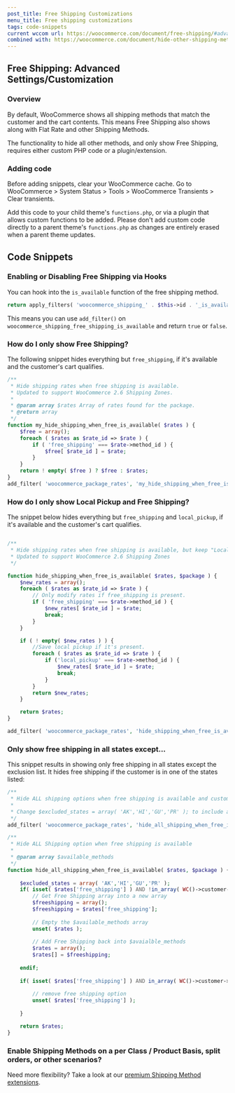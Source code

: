 ```yaml
---
post_title: Free Shipping Customizations
menu_title: Free shipping customizations
tags: code-snippets
current wccom url: https://woocommerce.com/document/free-shipping/#advanced-settings-customization
combined with: https://woocommerce.com/document/hide-other-shipping-methods-when-free-shipping-is-available/#use-a-plugin
---
```


## Free Shipping: Advanced Settings/Customization

### Overview

By default, WooCommerce shows all shipping methods that match the customer and the cart contents. This means Free Shipping also shows along with Flat Rate and other Shipping Methods. 

The functionality to hide all other methods, and only show Free Shipping, requires either custom PHP code or a plugin/extension.

### Adding code

Before adding snippets, clear your WooCommerce cache. Go to WooCommerce > System Status > Tools > WooCommerce Transients > Clear transients.

Add this code to your child theme's `functions.php`, or via a plugin that allows custom functions to be added. Please don't add custom code directly to a parent theme's `functions.php` as changes are entirely erased when a parent theme updates.

## Code Snippets

### Enabling or Disabling Free Shipping via Hooks

You can hook into the `is_available` function of the free shipping method.

```php
return apply_filters( 'woocommerce_shipping_' . $this->id . '_is_available', $is_available );
```

This means you can use `add_filter()` on `woocommerce_shipping_free_shipping_is_available` and return `true` or `false`.

### How do I only show Free Shipping?

The following snippet hides everything but `free_shipping`, if it's available and the customer's cart qualifies. 

```php
/**
 * Hide shipping rates when free shipping is available.
 * Updated to support WooCommerce 2.6 Shipping Zones.
 *
 * @param array $rates Array of rates found for the package.
 * @return array
 */
function my_hide_shipping_when_free_is_available( $rates ) {
	$free = array();
	foreach ( $rates as $rate_id => $rate ) {
		if ( 'free_shipping' === $rate->method_id ) {
			$free[ $rate_id ] = $rate;
		}
	}
	return ! empty( $free ) ? $free : $rates;
}
add_filter( 'woocommerce_package_rates', 'my_hide_shipping_when_free_is_available', 100 );
```

### How do I only show Local Pickup and Free Shipping?

The snippet below hides everything but `free_shipping` and `local_pickup`, if it's available and the customer's cart qualifies. 

```php

/**
 * Hide shipping rates when free shipping is available, but keep "Local pickup" 
 * Updated to support WooCommerce 2.6 Shipping Zones
 */

function hide_shipping_when_free_is_available( $rates, $package ) {
	$new_rates = array();
	foreach ( $rates as $rate_id => $rate ) {
		// Only modify rates if free_shipping is present.
		if ( 'free_shipping' === $rate->method_id ) {
			$new_rates[ $rate_id ] = $rate;
			break;
		}
	}

	if ( ! empty( $new_rates ) ) {
		//Save local pickup if it's present.
		foreach ( $rates as $rate_id => $rate ) {
			if ('local_pickup' === $rate->method_id ) {
				$new_rates[ $rate_id ] = $rate;
				break;
			}
		}
		return $new_rates;
	}

	return $rates;
}

add_filter( 'woocommerce_package_rates', 'hide_shipping_when_free_is_available', 10, 2 );
```

### Only show free shipping in all states except…

This snippet results in showing only free shipping in all states except the exclusion list. It hides free shipping if the customer is in one of the states listed:

```php
/**
 * Hide ALL shipping options when free shipping is available and customer is NOT in certain states
 *
 * Change $excluded_states = array( 'AK','HI','GU','PR' ); to include all the states that DO NOT have free shipping
 */
add_filter( 'woocommerce_package_rates', 'hide_all_shipping_when_free_is_available' , 10, 2 );

/**
 * Hide ALL Shipping option when free shipping is available
 *
 * @param array $available_methods
 */
function hide_all_shipping_when_free_is_available( $rates, $package ) {
 
	$excluded_states = array( 'AK','HI','GU','PR' );
	if( isset( $rates['free_shipping'] ) AND !in_array( WC()->customer->shipping_state, $excluded_states ) ) :
		// Get Free Shipping array into a new array
		$freeshipping = array();
		$freeshipping = $rates['free_shipping'];
 
		// Empty the $available_methods array
		unset( $rates );
 
		// Add Free Shipping back into $avaialble_methods
		$rates = array();
		$rates[] = $freeshipping;
 
	endif;
 
	if( isset( $rates['free_shipping'] ) AND in_array( WC()->customer->shipping_state, $excluded_states ) ) {
 
		// remove free shipping option
		unset( $rates['free_shipping'] );
 
	}

	return $rates;
}
```

### Enable Shipping Methods on a per Class / Product Basis, split orders, or other scenarios?

Need more flexibility? Take a look at our [premium Shipping Method extensions](https://woocommerce.com/product-category/woocommerce-extensions/shipping-methods/).


